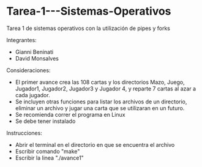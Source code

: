 # Tarea-1---Sistemas-Operativos
Tarea 1 de sistemas operativos con la utilización de pipes y forks

Integrantes:
- Gianni Beninati
- David Monsalves

Consideraciones:
- El primer avance crea las 108 cartas y los directorios Mazo, Juego, Jugador1, Jugador2, Jugador3 y Jugador 4, y reparte 7 cartas al azar a cada jugador.
- Se incluyen otras funciones para listar los archivos de un directorio, eliminar un archivo y jugar una carta que se utilizaran en un futuro.
- Se recomienda correr el programa en Linux
- Se debe tener instalado 

Instrucciones:
- Abrir el terminal en el directorio en que se encuentra el archivo
- Escribir comando "make"
- Escribir la linea "./avance1"
